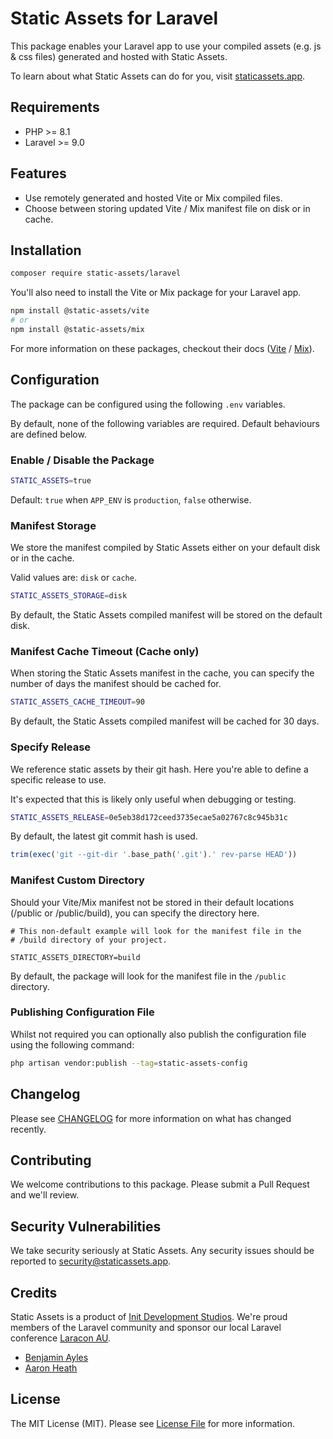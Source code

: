 # Static Assets for Laravel

This package enables your Laravel app to use your compiled assets (e.g. js & css files) generated and hosted with Static Assets.

To learn about what Static Assets can do for you, visit [staticassets.app](https://staticassets.app).

## Requirements

* PHP >= 8.1
* Laravel >= 9.0

## Features

* Use remotely generated and hosted Vite or Mix compiled files.
* Choose between storing updated Vite / Mix manifest file on disk or in cache.

## Installation

```bash
composer require static-assets/laravel
```

You'll also need to install the Vite or Mix package for your Laravel app.

```bash
npm install @static-assets/vite
# or
npm install @static-assets/mix
```

For more information on these packages, checkout their docs ([Vite](https://github.com/StaticAssets/static-assets-vite) / [Mix](https://github.com/StaticAssets/static-assets-laravel-mix)).

## Configuration

The package can be configured using the following `.env` variables. 

By default, none of the following variables are required. Default behaviours are defined below.

### Enable / Disable the Package

```bash
STATIC_ASSETS=true
```

Default: `true` when `APP_ENV` is `production`, `false` otherwise.

### Manifest Storage

We store the manifest compiled by Static Assets either on your default disk or in the cache.

Valid values are: `disk` or `cache`.

```bash
STATIC_ASSETS_STORAGE=disk
```

By default, the Static Assets compiled manifest will be stored on the default disk.

### Manifest Cache Timeout (Cache only)

When storing the Static Assets manifest in the cache, you can specify the number of days the manifest should be cached for.

```bash
STATIC_ASSETS_CACHE_TIMEOUT=90
```

By default, the Static Assets compiled manifest will be cached for 30 days.

### Specify Release

We reference static assets by their git hash. Here you're able to define a specific release to use.

It's expected that this is likely only useful when debugging or testing.

```bash
STATIC_ASSETS_RELEASE=0e5eb38d172ceed3735ecae5a02767c8c945b31c
```

By default, the latest git commit hash is used.

```php
trim(exec('git --git-dir '.base_path('.git').' rev-parse HEAD'))
```

### Manifest Custom Directory

Should your Vite/Mix manifest not be stored in their default locations (/public or /public/build), you can specify the directory here.

```
# This non-default example will look for the manifest file in the 
# /build directory of your project.

STATIC_ASSETS_DIRECTORY=build
```

By default, the package will look for the manifest file in the `/public` directory.

### Publishing Configuration File

Whilst not required you can optionally also publish the configuration file using the following command:

```bash 
php artisan vendor:publish --tag=static-assets-config
```

## Changelog

Please see [CHANGELOG](CHANGELOG.md) for more information on what has changed recently.

## Contributing

We welcome contributions to this package. Please submit a Pull Request and we'll review.

## Security Vulnerabilities

We take security seriously at Static Assets. Any security issues should be reported to [security@staticassets.app](mailto:security@staticassets.app).

## Credits

Static Assets is a product of [Init Development Studios](https://initdevelopmnetstudios.com). We're proud members of the Laravel community and sponsor our local Laravel conference [Laracon AU](https://laracon.au/).

- [Benjamin Ayles](https://github.com/parkourben99)
- [Aaron Heath](https://aaronheath.com/)

## License

The MIT License (MIT). Please see [License File](LICENSE.md) for more information.
